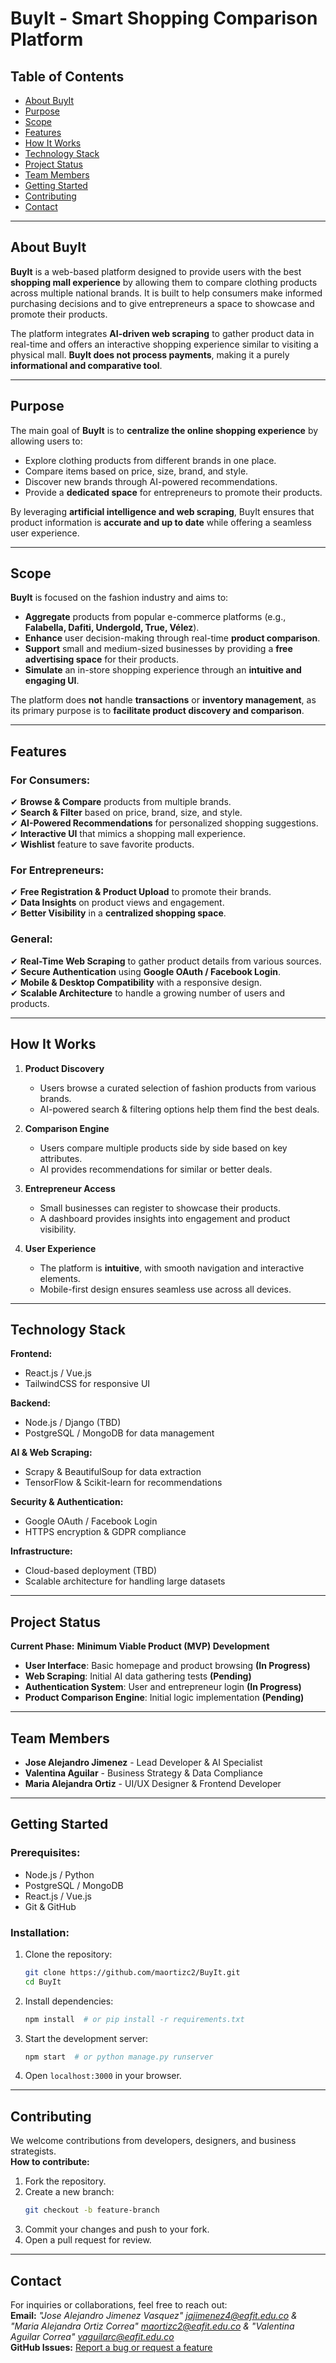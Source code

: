 # BuyIt - Smart Shopping Comparison Platform

## Table of Contents
- [About BuyIt](#about-buyit)
- [Purpose](#purpose)
- [Scope](#scope)
- [Features](#features)
- [How It Works](#how-it-works)
- [Technology Stack](#technology-stack)
- [Project Status](#project-status)
- [Team Members](#team-members)
- [Getting Started](#getting-started)
- [Contributing](#contributing)
- [Contact](#contact)

---

## About BuyIt

**BuyIt** is a web-based platform designed to provide users with the best **shopping mall experience** by allowing them to compare clothing products across multiple national brands. It is built to help consumers make informed purchasing decisions and to give entrepreneurs a space to showcase and promote their products.

The platform integrates **AI-driven web scraping** to gather product data in real-time and offers an interactive shopping experience similar to visiting a physical mall. **BuyIt does not process payments**, making it a purely **informational and comparative tool**.

---

## Purpose

The main goal of **BuyIt** is to **centralize the online shopping experience** by allowing users to:
- Explore clothing products from different brands in one place.
- Compare items based on price, size, brand, and style.
- Discover new brands through AI-powered recommendations.
- Provide a **dedicated space** for entrepreneurs to promote their products.

By leveraging **artificial intelligence and web scraping**, BuyIt ensures that product information is **accurate and up to date** while offering a seamless user experience.

---

## Scope

**BuyIt** is focused on the fashion industry and aims to:
- **Aggregate** products from popular e-commerce platforms (e.g., **Falabella, Dafiti, Undergold, True, Vélez**).
- **Enhance** user decision-making through real-time **product comparison**.
- **Support** small and medium-sized businesses by providing a **free advertising space** for their products.
- **Simulate** an in-store shopping experience through an **intuitive and engaging UI**.

The platform does **not** handle **transactions** or **inventory management**, as its primary purpose is to **facilitate product discovery and comparison**.

---

## Features

### For Consumers:
✔ **Browse & Compare** products from multiple brands.  
✔ **Search & Filter** based on price, brand, size, and style.  
✔ **AI-Powered Recommendations** for personalized shopping suggestions.  
✔ **Interactive UI** that mimics a shopping mall experience.  
✔ **Wishlist** feature to save favorite products.  

### For Entrepreneurs:
✔ **Free Registration & Product Upload** to promote their brands.  
✔ **Data Insights** on product views and engagement.  
✔ **Better Visibility** in a **centralized shopping space**.  

### General:
✔ **Real-Time Web Scraping** to gather product details from various sources.  
✔ **Secure Authentication** using **Google OAuth / Facebook Login**.  
✔ **Mobile & Desktop Compatibility** with a responsive design.  
✔ **Scalable Architecture** to handle a growing number of users and products.  

---

## How It Works

1. **Product Discovery**  
   - Users browse a curated selection of fashion products from various brands.
   - AI-powered search & filtering options help them find the best deals.

2. **Comparison Engine**  
   - Users compare multiple products side by side based on key attributes.
   - AI provides recommendations for similar or better deals.

3. **Entrepreneur Access**  
   - Small businesses can register to showcase their products.
   - A dashboard provides insights into engagement and product visibility.

4. **User Experience**  
   - The platform is **intuitive**, with smooth navigation and interactive elements.
   - Mobile-first design ensures seamless use across all devices.

---

## Technology Stack

**Frontend:**  
- React.js / Vue.js  
- TailwindCSS for responsive UI  

**Backend:**  
- Node.js / Django (TBD)  
- PostgreSQL / MongoDB for data management  

**AI & Web Scraping:**  
- Scrapy & BeautifulSoup for data extraction  
- TensorFlow & Scikit-learn for recommendations  

**Security & Authentication:**  
- Google OAuth / Facebook Login  
- HTTPS encryption & GDPR compliance  

**Infrastructure:**  
- Cloud-based deployment (TBD)  
- Scalable architecture for handling large datasets  

---

## Project Status

**Current Phase:** **Minimum Viable Product (MVP) Development**  
- **User Interface**: Basic homepage and product browsing **(In Progress)**  
- **Web Scraping**: Initial AI data gathering tests **(Pending)**  
- **Authentication System**: User and entrepreneur login **(In Progress)**  
- **Product Comparison Engine**: Initial logic implementation **(Pending)**  

---

## Team Members

- **Jose Alejandro Jimenez** - Lead Developer & AI Specialist  
- **Valentina Aguilar** - Business Strategy & Data Compliance   
- **Maria Alejandra Ortiz** - UI/UX Designer & Frontend Developer

---

## Getting Started

### Prerequisites:
- Node.js / Python 
- PostgreSQL / MongoDB
- React.js / Vue.js
- Git & GitHub

### Installation:
1. Clone the repository:
   ```sh
   git clone https://github.com/maortizc2/BuyIt.git
   cd BuyIt
   ```
2. Install dependencies:
   ```sh
   npm install  # or pip install -r requirements.txt
   ```
3. Start the development server:
   ```sh
   npm start  # or python manage.py runserver
   ```
4. Open `localhost:3000` in your browser.

---

## Contributing

We welcome contributions from developers, designers, and business strategists.  
**How to contribute:**
1. Fork the repository.
2. Create a new branch:  
   ```sh
   git checkout -b feature-branch
   ```
3. Commit your changes and push to your fork.
4. Open a pull request for review.


---

## Contact

For inquiries or collaborations, feel free to reach out:  
**Email:** *"Jose Alejandro Jimenez Vasquez" <jajimenez4@eafit.edu.co> &
            "Maria Alejandra Ortiz Correa" <maortizc2@eafit.edu.co> & 
            "Valentina Aguilar Correa" <vaguilarc@eafit.edu.co>*  
**GitHub Issues:** [Report a bug or request a feature](https://github.com/maortizc2/BuyIt/issues)  
